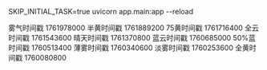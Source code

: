 
SKIP_INITIAL_TASK=true uvicorn app.main:app --reload

雾气时间戳 1761978000
半黄时间戳 1761889200
75黄时间戳 1761716400
全云时间戳 1761543600
晴天时间戳 1761370800
蓝云时间戳 1760685000
50%蓝时间戳 1760513400
薄雾时间戳 1760340600
淡雾时间戳 1760253600
全黄时间戳 1760080800